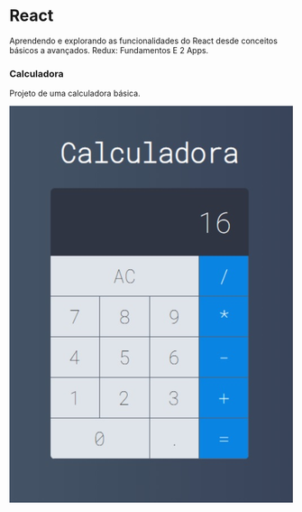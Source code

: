 # React

Aprendendo e explorando as funcionalidades do React desde conceitos básicos a avançados.
Redux: Fundamentos 
E 2 Apps.

### Calculadora

Projeto de uma calculadora básica.

![calculadora](https://github.com/DayanMonteiro/React/blob/main/calculadora.jpg)
